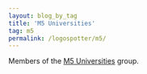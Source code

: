 ```yaml
---
layout: blog_by_tag
title: 'M5 Universities'
tag: m5
permalink: /logospotter/m5/
---
```


Members of the [M5 Universities](http://www.m5universities.ac.uk/) group.
